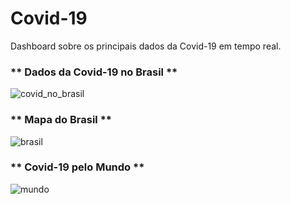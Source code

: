 # Covid-19
Dashboard sobre os principais dados da Covid-19 em tempo real. 

### ** Dados da Covid-19 no Brasil **
![covid_no_brasil](covid_no_brasil.PNG)

### ** Mapa do Brasil  **
![brasil](brasil.PNG)


### ** Covid-19 pelo Mundo **
![mundo](mundo.PNG)

